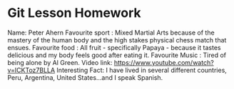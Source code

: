 # Git Lesson Homework

Name: Peter Ahern
Favourite sport : Mixed Martial Arts because of the mastery of the human body and the high stakes physical chess match that ensues.
Favourite food : All fruit - specifically Papaya - because it tastes delicious and my body feels good after eating it.
Favourite Music : Tired of being alone by Al Green. Video link: https://www.youtube.com/watch?v=ICKToz7BLLA
Interesting Fact: I have lived in several different countries, Peru, Argentina, United States...and I speak Spanish.